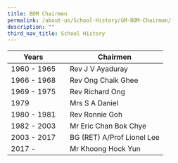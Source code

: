 ```yaml
---
title: BOM Chairmen
permalink: /about-us/School-History/GM-BOM-Chairman/
description: ""
third_nav_title: School History
---
```




| Years |  | Chairmen |
| -------- | -------- | -------- |
| 1960 - 1965     |      | Rev J V Ayaduray     |
| 1966 - 1968     |      | Rev Ong Chaik Ghee     |
| 1969 - 1975     |      | Rev Richard Ong     |
| 1979     |      | Mrs S A Daniel     |
| 1980 - 1981     |      | Rev Ronnie Goh     |
| 1982 - 2003     |      | Mr Eric Chan Bok Chye     |
| 2003 - 2017     |      | BG (RET) A/Prof Lionel Lee     |
| 2017 -      |      | Mr Khoong Hock Yun     |